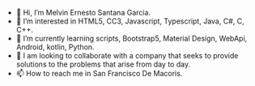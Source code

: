 - 👋 Hi, I’m Melvin Ernesto Santana Garcia. 
- 👀 I’m interested in HTML5, CC3, Javascript, Typescript, Java, C#, C, C++.
- 🌱 I’m currently learning scripts, Bootstrap5, Material Design, WebApi, Android, kotlin, Python.
- 💞️ I am looking to collaborate with a company that seeks to provide solutions to the problems that arise from day to day.
- 📫 How to reach me in San Francisco De Macoris.

<!---
MelvinErnestoSG/MelvinErnestoSG is a ✨ special ✨ repository because its `README.md` (this file) appears on your GitHub profile.
You can click the Preview link to take a look at your changes.
--->
